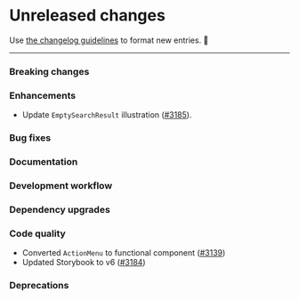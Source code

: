 # Unreleased changes

Use [the changelog guidelines](https://git.io/polaris-changelog-guidelines) to format new entries. 💜

---

### Breaking changes

### Enhancements

- Update `EmptySearchResult` illustration ([#3185](https://github.com/Shopify/polaris-react/pull/3185)).

### Bug fixes

### Documentation

### Development workflow

### Dependency upgrades

### Code quality

- Converted `ActionMenu` to functional component ([#3139](https://github.com/Shopify/polaris-react/pull/3193))
- Updated Storybook to v6 ([#3184](https://github.com/Shopify/polaris-react/pull/3184))

### Deprecations
